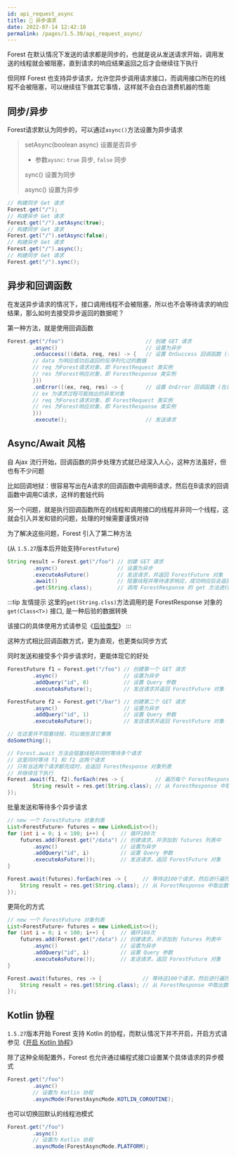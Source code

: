 ```yaml
---
id: api_request_async
title: 🚁 异步请求
date: 2022-07-14 12:42:18
permalink: /pages/1.5.30/api_request_async/
---
```


Forest 在默认情况下发送的请求都是同步的，也就是说从发送请求开始，调用发送的线程就会被阻塞，直到请求的响应结果返回之后才会继续往下执行

但同样 Forest 也支持异步请求，允许您异步调用请求接口，而调用接口所在的线程不会被阻塞，可以继续往下做其它事情，这样就不会白白浪费机器的性能

## 同步/异步

Forest请求默认为同步的，可以通过`async()`方法设置为异步请求

> setAsync(boolean async) 设置是否异步
>- 参数`aysnc`: `true` 异步, `false` 同步
>
> sync() 设置为同步
>
> async() 设置为异步

```java
// 构建同步 Get 请求
Forest.get("/");
// 构建异步 Get 请求
Forest.get("/").setAsync(true);
// 构建同步 Get 请求
Forest.get("/").setAsync(false);
// 构建异步 Get 请求
Forest.get("/").async();
// 构建同步 Get 请求
Forest.get("/").sync();
```

## 异步和回调函数

在发送异步请求的情况下，接口调用线程不会被阻塞，所以也不会等待请求的响应结果，那么如何去接受异步返回的数据呢？

第一种方法，就是使用回调函数

```java
Forest.get("/foo")                          // 创建 GET 请求
        .async()                            // 设置为异步
        .onSuccess(((data, req, res) -> {   // 设置 OnSuccess 回调函数 (在请求成功返回时调用)
        // data 为响应成功后返回的反序列化过的数据
        // req 为Forest请求对象，即 ForestRequest 类实例
        // res 为Forest响应对象，即 ForestResponse 类实例
        }))
        .onError(((ex, req, res) -> {       // 设置 OnError 回调函数 (在请求失败时调用)
        // ex 为请求过程可能抛出的异常对象
        // req 为Forest请求对象，即 ForestRequest 类实例
        // res 为Forest响应对象，即 ForestResponse 类实例
        }))
        .execute();                         // 发送请求
```

## Async/Await 风格

自 Ajax 流行开始，回调函数的异步处理方式就已经深入人心，这种方法虽好，但也有不少问题

比如回调地狱：很容易写出在A请求的回调函数中调用B请求，然后在B请求的回调函数中调用C请求，这样的套娃代码

另一个问题，就是执行回调函数所在的线程和调用接口的线程并非同一个线程，这就会引入并发和锁的问题，处理的时候需要谨慎对待

为了解决这些问题，Forest 引入了第二种方法 

(从 `1.5.27`版本后开始支持`ForestFuture`)

```java
String result = Forest.get("/foo") // 创建 GET 请求
        .async()                   // 设置为异步
        .executeAsFuture()         // 发送请求，并返回 ForestFuture 对象
        .await()                   // 阻塞线程并等待请求响应，成功响应后会返回 ForestResponse 对象
        .get(String.class);        // 调用 ForestResponse 的 get 方法进行转换数据并返回结果
```

:::tip 友情提示
这里的`get(String.clss)`方法调用的是 ForestResponse 对象的 `get(Class<T>)` 接口, 是一种后验的数据转换

该接口的具体使用方式请参见《[后验类型](/pages/1.5.30/api_response_read/#后验类型)》
:::


这种方式相比回调函数方式，更为直观，也更类似同步方式

同时发送和接受多个异步请求时，更能体现它的好处

```java
ForestFuture f1 = Forest.get("/foo") // 创建第一个 GET 请求
        .async()                     // 设置为异步
        .addQuery("id", 0)           // 设置 Query 参数
        .executeAsFuture();          // 发送请求并返回 ForestFuture 对象

ForestFuture f2 = Forest.get("/bar") // 创建第二个 GET 请求
        .async()                     // 设置为异步
        .addQuery("id", 1)           // 设置 Query 参数
        .executeAsFuture();          // 发送请求并返回 ForestFuture 对象

// 在这里并不阻塞线程，可以做些其它事情
doSomething();        

// Forest.await 方法会阻塞线程并同时等待多个请求
// 这里同时等待 f1 和 f2 这两个请求
// 只有当这两个请求都完成时，会返回 ForestResponse 对象列表
// 并继续往下执行
Forest.await(f1, f2).forEach(res -> {          // 遍历每个 ForestResponse 对象
        String result = res.get(String.class); // 从 ForestResponse 中取出数据
});
```

批量发送和等待多个异步请求

```java
// new 一个 ForestFuture 对象列表
List<ForestFuture> futures = new LinkedList<>();
for (int i = 0; i < 100; i++) {     // 循环100次
    futures.add(Forest.get("/data") // 创建请求，并添加到 futures 列表中
        .async()                    // 设置为异步
        .addQuery("id", i)          // 设置 Query 参数
        .executeAsFuture());        // 发送请求，返回 ForestFuture 对象
}

Forest.await(futures).forEach(res -> {     // 等待这100个请求，然后进行遍历
    String result = res.get(String.class); // 从 ForestResponse 中取出数据
});
```

更简化的方式

```java
// new 一个 ForestFuture 对象列表
List<ForestFuture> futures = new LinkedList<>();
for (int i = 0; i < 100; i++) {     // 循环100次
    futures.add(Forest.get("/data") // 创建请求，并添加到 futures 列表中
        .async()                    // 设置为异步
        .addQuery("id", i)          // 设置 Query 参数
        .executeAsFuture());        // 发送请求，返回 ForestFuture 对象
}

Forest.await(futures, res -> {             // 等待这100个请求，然后进行遍历
    String result = res.get(String.class); // 从 ForestResponse 中取出数据
});
```

## Kotlin 协程

`1.5.27`版本开始 Forest 支持 Kotlin 的协程，而默认情况下并不开启，开启方式请参见《[开启 Kotlin 协程](/pages/1.5.30/async/#开启-kotlin-协程)》

除了这种全局配置外，Forest 也允许通过编程式接口设置某个具体请求的异步模式

```java
Forest.get("/foo")
        .async()
        // 设置为 Kotlin 协程
        .asyncMode(ForestAsyncMode.KOTLIN_COROUTINE);
```

也可以切换回默认的线程池模式

```java
Forest.get("/foo")
        .async()
        // 设置为 Kotlin 协程
        .asyncMode(ForestAsyncMode.PLATFORM);
```
